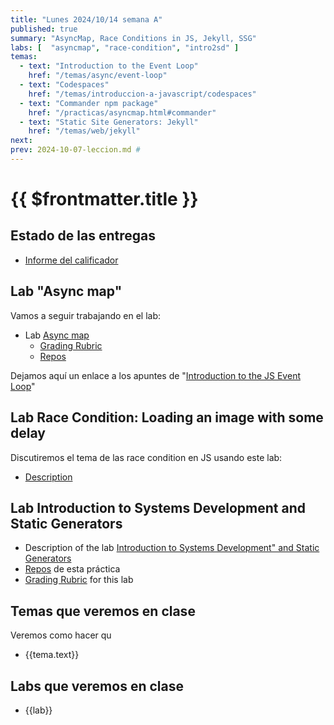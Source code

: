 ```yaml
---
title: "Lunes 2024/10/14 semana A"
published: true
summary: "AsyncMap, Race Conditions in JS, Jekyll, SSG"
labs: [  "asyncmap", "race-condition", "intro2sd" ]
temas: 
  - text: "Introduction to the Event Loop"
    href: "/temas/async/event-loop"
  - text: "Codespaces"
    href: "/temas/introduccion-a-javascript/codespaces"
  - text: "Commander npm package"
    href: "/practicas/asyncmap.html#commander"
  - text: "Static Site Generators: Jekyll"
    href: "/temas/web/jekyll"
next: 
prev: 2024-10-07-leccion.md # 
---
```


# {{ $frontmatter.title }}

## Estado de las entregas

* [Informe del calificador](https://campusdoctoradoyposgrado2425.ull.es/grade/report/grader/index.php?id=2425110680)


## Lab "Async map"

Vamos a seguir  trabajando en el lab:

*   Lab [Async map](/practicas/asyncmap.html)
    *   [Grading Rubric](/practicas/asyncmap.html#rubrica)
    *   [Repos](https://github.com/orgs/ULL-MII-SYTWS-2425/repositories?q=asyncmap)


Dejamos aquí un enlace a los apuntes de "[Introduction to the JS Event Loop](/temas/async/event-loop/)"

## Lab Race Condition: Loading an image with some delay

Discutiremos el tema de las race condition en JS usando este lab:

*  [Description](/practicas/race-condition.html)

## Lab Introduction to Systems Development and Static Generators

* Description of the lab [Introduction to Systems Development" and Static Generators](/practicas/intro2sd.html)
* [Repos](https://github.com/orgs/ULL-MII-SYTWS-2425/repositories?q=intro2sd) de esta práctica
* [Grading Rubric](/practicas/intro2sd.html#rubrica) for this lab


## Temas que veremos en clase

Veremos como hacer qu
<ul>
    <li  v-for="(tema, index) in $frontmatter.temas" :key="index">
    <a :href="tema.href">{{tema.text}}</a>
    </li>
</ul>

## Labs que veremos en clase

<ul>
    <li  v-for="(lab, index) in $frontmatter.labs" :key="index">
    <a :href="'/practicas/'+lab">{{lab}}</a>
    </li>
</ul>